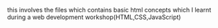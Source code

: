 this involves the files which contains basic html concepts which I learnt during a web development workshop(HTML,CSS,JavaScript)
